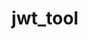 ---
title: "jwt_tool"
description: "Toolkit for testing, analyzing, and manipulating JSON Web Tokens for security vulnerabilities like weak signatures and improper validation."
platforms: ["linux", "macos", "cli"]
categories: ["Web", "Crypto"]
tags: ["jwt", "web-security", "token-manipulation", "authentication-testing", "key-cracking"]
github: "https://github.com/ticarpi/jwt_tool"
documentation: "https://github.com/ticarpi/jwt_tool/wiki"
---